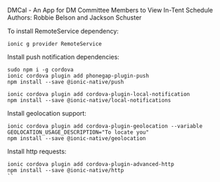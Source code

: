 DMCal - An App for DM Committee Members to View In-Tent Schedule
Authors: Robbie Belson and Jackson Schuster


To install RemoteService dependency:


```
ionic g provider RemoteService
```

Install push notification dependencies:

```
sudo npm i -g cordova
ionic cordova plugin add phonegap-plugin-push
npm install --save @ionic-native/push

ionic cordova plugin add cordova-plugin-local-notification
npm install --save @ionic-native/local-notifications
```

Install geolocation support:
```
ionic cordova plugin add cordova-plugin-geolocation --variable GEOLOCATION_USAGE_DESCRIPTION="To locate you"
npm install --save @ionic-native/geolocation
```

Install http requests:
```
ionic cordova plugin add cordova-plugin-advanced-http
npm install --save @ionic-native/http
``
